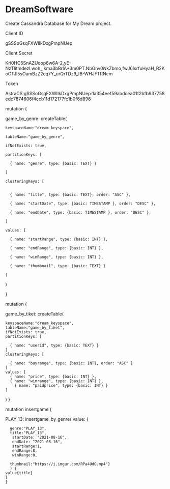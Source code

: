 # DreamSoftware

Create Cassandra Database for My Dream project.




Client ID

gSSSoGsqFXWIIkDxgPmpNUep
 
Client Secret

Kri0HC5SnAZUoop6w6A-2,yE-NzTlitmdezl.woh_,kma3bBrlA+3m0PT.NbGnv0NkZbmo,fwJ6IsrfuHyaH_R2KoCTJl5sOamBzZ2cq7Y_urQrTDz9_IB-WHJFTRNcm

 
Token

AstraCS:gSSSoGsqFXWIIkDxgPmpNUep:1a354eef59abdcea01f2bfb937758edc7874606f4ccb11d172177fc1b0f6d896


mutation {

  game_by_genre: createTable(
  
    keyspaceName:"dream_keyspace",
    
    tableName:"game_by_genre",
    
    ifNotExists: true,
    
    partitionKeys: [
    
      { name: "genre", type: {basic: TEXT} }
      
    ]
    
    clusteringKeys: [ 
    
    
	  { name: "title", type: {basic: TEXT}, order: "ASC" },
	  
      { name: "startDate", type: {basic: TIMESTAMP }, order: "DESC" },
      
	  { name: "endDate", type: {basic: TIMESTAMP }, order: "DESC" }, 
	  
    ]
    
    values: [
    
      { name: "startRange", type: {basic: INT} },
      
      { name: "endRange", type: {basic: INT} },
      
	  { name: "winRange", type: {basic: INT} },
	  
      { name: "thumbnail", type: {basic: TEXT} }
      
    ]
    
  )
  
}


mutation {

  game_by_tiket: createTable(
  
    keyspaceName:"dream_keyspace",
    tableName:"game_by_tiket",
    ifNotExists: true,
    partitionKeys: [
    
      { name: "userid", type: {basic: TEXT} }
    ]
    clusteringKeys: [ 
    
	  { name: "buyrange", type: {basic: INT}, order: "ASC" }     
    ]
    values: [
      { name: "price", type: {basic: INT} },
      { name: "winrange", type: {basic: INT} },
	    { name: "paidprice", type: {basic: INT} }    
    ]
  )
}


mutation insertgame {

PLAY_13: insertgame_by_genre(
    value: { 
    
      genre:"PLAY_13", 
      title:"PLAY_13",
       startDate: "2021-08-16",
       endDate: "2021-08-16",
       startRange:1,
	   endRange:8,
	   winRange:0,	
	   
      thumbnail:"https://i.imgur.com/RPa4UdO.mp4"}
      ) {
    value{title}
    }
	}

